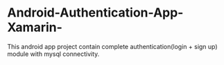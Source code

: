 # Android-Authentication-App-Xamarin-
This android app project contain complete authentication(login + sign up) module with mysql connectivity.
